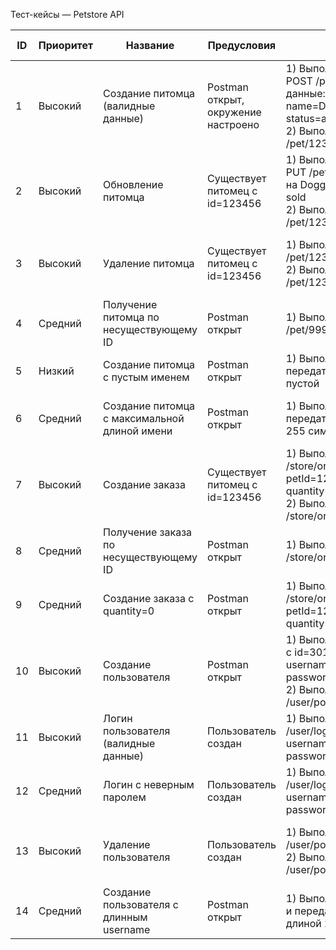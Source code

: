 Тест-кейсы — Petstore API

| ID | Приоритет | Название | Предусловия | Шаги | Ожидаемый результат |
|----|-----------|----------|--------------|------|----------------------|
| 1 | Высокий | Создание питомца (валидные данные) | Postman открыт, окружение настроено | 1) Выполнить запрос POST /pet и передать данные: id=123456, name=Doggy, status=available <br> 2) Выполнить GET /pet/123456 | POST возвращает 200, GET возвращает питомца с указанными данными |
| 2 | Высокий | Обновление питомца | Существует питомец с id=123456 | 1) Выполнить запрос PUT /pet и изменить имя на DoggyUpd, статус на sold <br> 2) Выполнить GET /pet/123456 | PUT возвращает 200, данные обновлены |
| 3 | Высокий | Удаление питомца | Существует питомец с id=123456 | 1) Выполнить DELETE /pet/123456 <br> 2) Выполнить GET /pet/123456 | DELETE возвращает 200, последующий GET возвращает 404 |
| 4 | Средний | Получение питомца по несуществующему ID | Postman открыт | 1) Выполнить GET /pet/999999 | Ответ 404 Not Found |
| 5 | Низкий | Создание питомца с пустым именем | Postman открыт | 1) Выполнить POST /pet и передать id=102, name пустой | Ответ 400 Bad Request |
| 6 | Средний | Создание питомца с максимальной длиной имени | Postman открыт | 1) Выполнить POST /pet и передать имя длиной 255 символов | Ответ 200 (если ограничений нет) или ошибка валидации |
| 7 | Высокий | Создание заказа | Существует питомец с id=123456 | 1) Выполнить POST /store/order с id=222, petId=123456, quantity=1, status=placed <br> 2) Выполнить GET /store/order/222 | POST возвращает 200, GET возвращает заказ |
| 8 | Средний | Получение заказа по несуществующему ID | Postman открыт | 1) Выполнить GET /store/order/999999 | Ответ 404 Not Found |
| 9 | Средний | Создание заказа с quantity=0 | Postman открыт | 1) Выполнить POST /store/order с id=223, petId=123456, quantity=0, status=placed | Ответ 200 или 500 (если quantity=0 не поддерживается) |
| 10 | Высокий | Создание пользователя | Postman открыт | 1) Выполнить POST /user с id=301, username=popugayKesha, password=1234 <br> 2) Выполнить GET /user/popugayKesha | POST возвращает 200, GET возвращает пользователя |
| 11 | Высокий | Логин пользователя (валидные данные) | Пользователь создан | 1) Выполнить GET /user/login с username=popugayKesha, password=1234 | Ответ 200 OK, сообщение об успешном входе |
| 12 | Средний | Логин с неверным паролем | Пользователь создан | 1) Выполнить GET /user/login с username=popugayKesha, password=wrong | Ответ 400/401 Unauthorized |
| 13 | Высокий | Удаление пользователя | Пользователь создан | 1) Выполнить DELETE /user/popugayKesha <br> 2) Выполнить GET /user/popugayKesha | DELETE возвращает 200, последующий GET возвращает 404 |
| 14 | Средний | Создание пользователя с длинным username | Postman открыт | 1) Выполнить POST /user и передать username длиной 256 символов | Ответ 200 или ошибка валидации |
